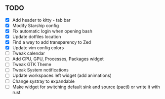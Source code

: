 ## TODO
- [x] Add header to kitty - tab bar
- [x] Modify Starship config
- [x] Fix automatic login when opening bash
- [x] Update dotfiles location
- [x] Find a way to add transparency to Zed
- [x] Update vim config colors
- [ ] Tweak calendar
- [ ] Add CPU, GPU, Processes, Packages widget
- [ ] Tweak GTK Theme
- [ ] Tweak System notifications
- [ ] Update workspaces left widget (add animations)
- [ ] Change systray to expandable
- [ ] Make widget for switching default sink and source (pactl) or write it with rust
